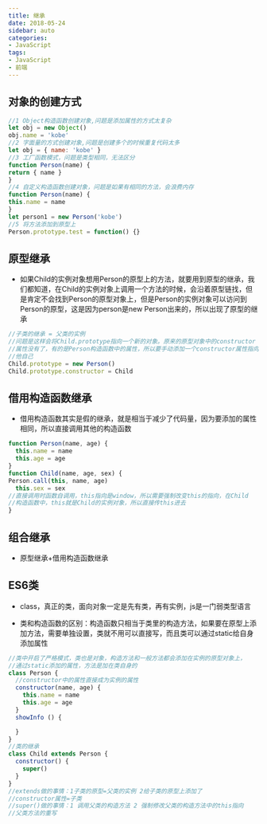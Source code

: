 ```yaml
---
title: 继承
date: 2018-05-24
sidebar: auto
categories:
- JavaScript
tags:
- JavaScript
- 前端
---
```


##  对象的创建方式

```JavaScript
//1 Object构造函数创建对象,问题是添加属性的方式太复杂
let obj = new Object()
obj.name = 'kobe'
//2 字面量的方式创建对象,问题是创建多个的时候重复代码太多
let obj = { name: 'kobe' }
//3 工厂函数模式，问题是类型相同，无法区分
function Person(name) {
return { name }
}
//4 自定义构造函数创建对象，问题是如果有相同的方法，会浪费内存
function Person(name) {
this.name = name
}
let person1 = new Person('kobe')
//5 将方法添加到原型上
Person.prototype.test = function() {}
```

##  原型继承

- 如果Child的实例对象想用Person的原型上的方法，就要用到原型的继承，我们都知道，在Child的实例对象上调用一个方法的时候，会沿着原型链找，但是肯定不会找到Person的原型对象上，但是Person的实例对象可以访问到Person的原型，这是因为person是new  Person出来的，所以出现了原型的继承

```JavaScript
//子类的继承 = 父类的实例
//问题是这样会将Child.prototype指向一个新的对象。原来的原型对象中的constructor
//属性没有了，有的是Person构造函数中的属性，所以要手动添加一个constructor属性指向
//他自己
Child.prototype = new Person()
Child.prototype.constructor = Child
```

##  借用构造函数继承
- 借用构造函数其实是假的继承，就是相当于减少了代码量，因为要添加的属性相同，所以直接调用其他的构造函数

```JavaScript
function Person(name, age) {
  this.name = name
  this.age = age
}
function Child(name, age, sex) {
Person.call(this, name, age)
  this.sex = sex
//直接调用时函数自调用，this指向是window，所以需要强制改变this的指向，在Child
//构造函数中，this就是Child的实例对象，所以直接传this进去
}
```

##  组合继承

- 原型继承+借用构造函数继承

##  ES6类

- class，真正的类，面向对象一定是先有类，再有实例，js是一门弱类型语言

- 类和构造函数的区别：构造函数只相当于类里的构造方法，如果要在原型上添加方法，需要单独设置，类就不用可以直接写，而且类可以通过static给自身添加属性

```JavaScript
//类中开启了严格模式，类也是对象，构造方法和一般方法都会添加在实例的原型对象上，
//通过static添加的属性，方法是加在类自身的
class Person {
  //constructor中的属性直接成为实例的属性
  constructor(name, age) {
    this.name = name
    this.age = age
  }
  showInfo () {

  }
}
//类的继承
class Child extends Person {
  constructor() {
    super()
  }
}
//extends做的事情：1子类的原型=父类的实例 2给子类的原型上添加了
//constructor属性=子类
//super()做的事情：1 调用父类的构造方法 2 强制修改父类的构造方法中的this指向
//父类方法的重写
```
